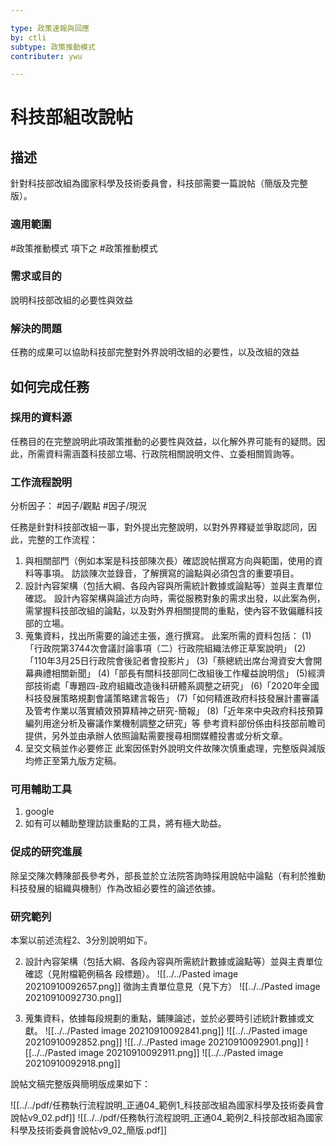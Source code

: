 ```yaml
---

type: 政策速報與回應
by: ctli
subtype: 政策推動模式
contributer: ywu

---
```


# 科技部組改說帖


## 描述
針對科技部改組為國家科學及技術委員會，科技部需要一篇說帖（簡版及完整版）。

### 適用範圍
#政策推動模式  項下之 #政策推動模式 

### 需求或目的
說明科技部改組的必要性與效益

### 解決的問題
任務的成果可以協助科技部完整對外界說明改組的必要性，以及改組的效益

## 如何完成任務
### 採用的資料源
任務目的在完整說明此項政策推動的必要性與效益，以化解外界可能有的疑問。因此，所需資料需涵蓋科技部立場、行政院相關說明文件、立委相關質詢等。

### 工作流程說明
分析因子： #因子/觀點  #因子/現況 

任務是針對科技部改組一事，對外提出完整說明，以對外界釋疑並爭取認同，因此，完整的工作流程：

1. 與相關部門（例如本案是科技部陳次長）確認說帖撰寫方向與範圍，使用的資料等事項。
      訪談陳次並錄音，了解撰寫的論點與必須包含的重要項目。
2. 設計內容架構（包括大綱、各段內容與所需統計數據或論點等）並與主責單位確認。
      設計內容架構與論述方向時，需從服務對象的需求出發，以此案為例，需掌握科技部改組的論點，以及對外界相關提問的重點，使內容不致偏離科技部的立場。
3. 蒐集資料，找出所需要的論述主張，進行撰寫。
      此案所需的資料包括：
      (1)「行政院第3744次會議討論事項（二）行政院組織法修正草案說明」
	  (2)「110年3月25日行政院會後記者會投影片」
	  (3)「蔡總統出席台灣資安大會開幕典禮相關新聞」
	  (4)「部長有關科技部同仁改組後工作權益說明信」
	  (5)經濟部技術處「專題四-政府組織改造後科研體系調整之研究」
	  (6)「2020年全國科技發展策略規劃會議策略建言報告」
	  (7)「如何精進政府科技發展計畫審議及管考作業以落實績效預算精神之研究-簡報」
	  (8)「近年來中央政府科技預算編列用途分析及審議作業機制調整之研究」等
	  參考資料部份係由科技部前瞻司提供，另外並由承辦人依照論點需要搜尋相關媒體投書或分析文章。
4. 呈交文稿並作必要修正
      此案因係對外說明文件故陳次慎重處理，完整版與減版均修正至第九版方定稿。


### 可用輔助工具
1. google
2. 如有可以輔助整理訪談重點的工具，將有極大助益。

### 促成的研究進展
除呈交陳次轉陳部長參考外，部長並於立法院答詢時採用說帖中論點（有利於推動科技發展的組織與機制）作為改組必要性的論述依據。

### 研究範列
本案以前述流程2、3分別說明如下。

2.  設計內容架構（包括大綱、各段內容與所需統計數據或論點等）並與主責單位確認（見附檔範例稿各  段標題）。
![[../../Pasted image 20210910092657.png]]
     徵詢主責單位意見（見下方）
	 ![[../../Pasted image 20210910092730.png]]
	 
3. 蒐集資料，依據每段規劃的重點，鋪陳論述，並於必要時引述統計數據或文獻。
![[../../Pasted image 20210910092841.png]]
![[../../Pasted image 20210910092852.png]]
![[../../Pasted image 20210910092901.png]]
![[../../Pasted image 20210910092911.png]]
![[../../Pasted image 20210910092918.png]]
	 
說帖文稿完整版與簡明版成果如下：

![[../../pdf/任務執行流程說明_正通04_範例1_科技部改組為國家科學及技術委員會說帖v9_02.pdf]]
![[../../pdf/任務執行流程說明_正通04_範例2_科技部改組為國家科學及技術委員會說帖v9_02_簡版.pdf]]